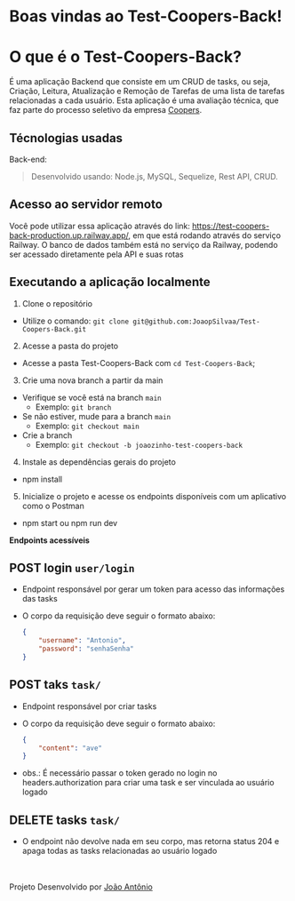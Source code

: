 # Boas vindas ao Test-Coopers-Back!

# O que é o Test-Coopers-Back?

É uma aplicação Backend que consiste em um CRUD de tasks, ou seja, Criação, Leitura, Atualização e Remoção de Tarefas de uma lista de tarefas relacionadas a cada usuário. Esta aplicação é uma avaliação técnica, que faz parte do processo seletivo da empresa [Coopers](https://www.linkedin.com/company/coopers-digital-production/).

## Técnologias usadas
Back-end:
> Desenvolvido usando: Node.js, MySQL, Sequelize, Rest API, CRUD.

## Acesso ao servidor remoto

Você pode utilizar essa aplicação através do link: https://test-coopers-back-production.up.railway.app/, em que está rodando através do serviço Railway. O banco de dados também está no serviço da Railway, podendo ser acessado diretamente pela API e suas rotas

## Executando a aplicação localmente

1. Clone o repositório
- Utilize o comando: `git clone git@github.com:JoaopSilvaa/Test-Coopers-Back.git`<br />
2. Acesse a pasta do projeto
- Acesse a pasta Test-Coopers-Back com `cd Test-Coopers-Back`;<br />
3. Crie uma nova branch a partir da main
- Verifique se você está na branch `main`
  * Exemplo: `git branch`
- Se não estiver, mude para a branch `main`
  * Exemplo: `git checkout main`
- Crie a branch
  * Exemplo: `git checkout -b joaozinho-test-coopers-back`<br />
4. Instale as dependências gerais do projeto 
- npm install <br />
5. Inicialize o projeto e acesse os endpoints disponíveis com um aplicativo como o Postman
- npm start ou npm run dev

<strong> Endpoints acessíveis</strong><br />

## POST login `user/login`
* Endpoint responsável por gerar um token para acesso das informações das tasks
- O corpo da requisição deve seguir o formato abaixo:
    ```json
    {
        "username": "Antonio",
        "password": "senhaSenha"
    }
    ```

## POST taks `task/`
* Endpoint responsável por criar tasks
- O corpo da requisição deve seguir o formato abaixo:
    ```json
    {
        "content": "ave"
    }
    ```
* obs.: É necessário passar o token gerado no login no headers.authorization para criar uma task e ser vinculada ao usuário logado

<!-- ## GET tasks `task/`
- O endpoint terá a resposta da requisição conforme formato abaixo:
    ```json
    {
        "id": 3,
        "orderNfId": "1605181324130",
        "orderNumber": "18184",
        "orderPath": null,
        "orderFileName": null,
        "orderOriginalName": null,
        "emissionDate": "2020-11-10",
        "pdfFile": null,
        "emitedTo": "00418477002640",
        "nNf": "18184",
        "CTE": "",
        "value": "222795",
        "cnpjId": 1,
        "userId": 1,
        "buyerId": 1,
        "providerId": 1,
        "orderStatusBuyer": "7",
        "orderStatusProvider": "3",
        "deliveryReceipt": null,
        "cargoPackingList": null,
        "deliveryCtrc": null,
        "createdAt": "2020-11-12T11:42:06.000Z",
        "updatedAt": "2020-11-18T12:22:14.000Z",
        "buyer": {
            "id": 1,
            "name": "SACADO 001",
            "tradingName": "SACADO 001 LTDA",
            "cashforceTax": "0",
            "responsibleName": null,
            "responsibleEmail": null,
            "responsiblePosition": null,
            "responsiblePhone": null,
            "responsibleMobile": null,
            "website": null,
            "postalCode": null,
            "address": null,
            "number": null,
            "complement": null,
            "neighborhood": null,
            "city": null,
            "state": null,
            "phoneNumber": null,
            "situation": null,
            "situationDate": null,
            "cnpjId": 1,
            "confirm": 1,
            "email": null,
            "updatedAt": "2020-10-29T21:20:34.000Z"
        },
        "provider": {
            "id": 1,
            "name": "CEDENTE 002",
            "tradingName": "CEDENTE 002 LTDA",
            "cashforceTax": null,
            "responsibleName": null,
            "responsibleEmail": null,
            "responsiblePosition": null,
            "responsiblePhone": null,
            "responsibleMobile": null,
            "website": null,
            "postalCode": null,
            "address": null,
            "number": null,
            "complement": null,
            "neighborhood": null,
            "city": null,
            "state": null,
            "bank": null,
            "bankAgency": null,
            "account": null,
            "documents": null,
            "phoneNumber": null,
            "situation": null,
            "situationDate": null,
            "cnpjId": 2,
            "email": null,
            "updatedAt": "2020-10-29T21:22:22.000Z"
        }
    }
    ```

## PUT tasks `task/id`
- O corpo da requisição deve seguir o formato abaixo:
    ```json
    {
        "orderStatusBuyer": "1",
        "orderStatusProvider": "5"
    }
    ``` -->

## DELETE tasks `task/`
- O endpoint não devolve nada em seu corpo, mas retorna status 204 e apaga todas as tasks relacionadas ao usuário logado 

  
<br /><br />
Projeto Desenvolvido por [João Antônio](https://github.com/JoaopSilvaa)